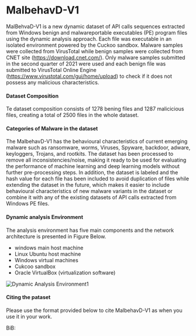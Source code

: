 # MalbehavD-V1
MalBehvaD-V1 is a new dynamic dataset of API calls sequences extracted from Windows benign and malwareportable executables (PE) program files using the dynamic analysis approach. Each file was executable in an isolated environment powered by the Cuckoo sandbox.  Malware samples were collected from VirusTotal while benign samples were collected from CNET site (https://download.cnet.com/). Only malware samples submitted in the second quarter of 2021 were used and each benign file was submitted to VirusTotal Online Engine (https://www.virustotal.com/gui/home/upload) to check if it does not possess any malicious characteristics.
#### Dataset Composition
Te dataset composition consists of 1278 bening files and 1287 malicicious files, creating a total of 2500 files in the whole dataset.
#### Categories of Malware in the dataset
The MalbehavD-V1 has the behavioural characteristics of current emerging malware such as ransomware, worms, Viruses,
Spyware, backdoor, adware, keyloggers, Trojans, and rootkits. The dataset has been processed to remove all inconsistencies/noise, making it ready to be used for evaluating the performance of machine learning and deep
learning models without further pre-processing steps. In addition, the dataset is labeled and the hash value for each file
has been included to avoid duplication of files while extending
the dataset in the future, which makes it easier to include behavioural characteristics of new malware variants in the dataset
or combine it with any of the existing datasets of API calls extracted from Windows PE files.
#### Dynamic analysis Environment
The analysis environment has  five main components and the network architecture is presented in Figure Below.  
- windows main host machine
- Linux Ubuntu host machine
- Windows virtual machines
- Cukcoo sandbox
- Oracle VirtualBox (virtualization software)



![Dynamic Analysis Environment1](https://user-images.githubusercontent.com/18678162/174477553-998fefd0-c129-43c6-aebd-9f6d78fa0d84.png)



#### Citing the pataset
Please use the format provided below to cite MalbehavD-V1 as when you use it in your work.

BiB: 
